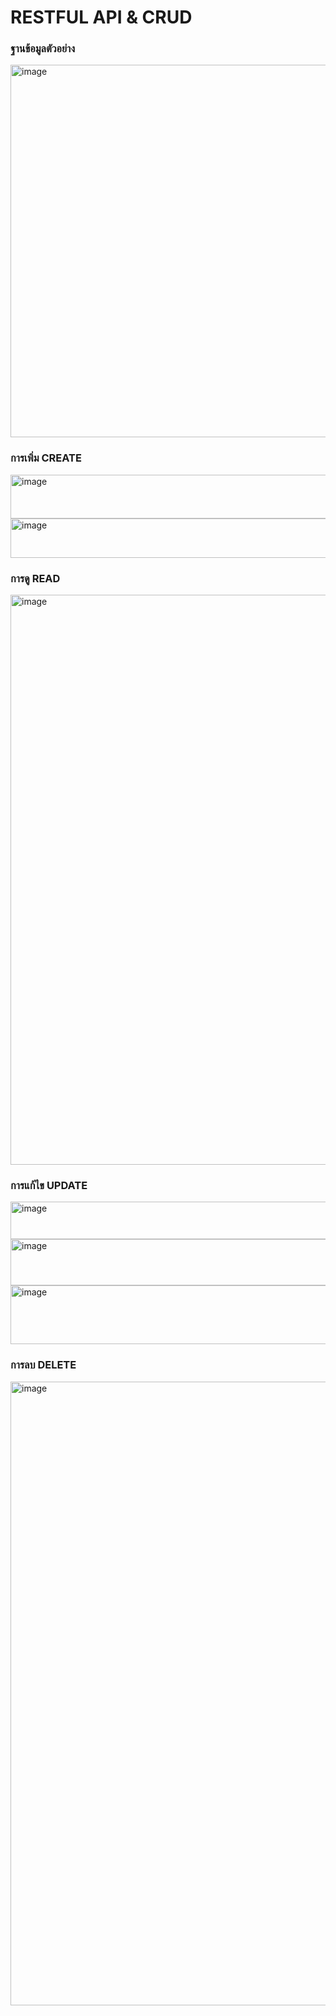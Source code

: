 # RESTFUL API & CRUD
### ฐานข้อมูลตัวอย่าง
<img width="639" height="596" alt="image" src="https://github.com/user-attachments/assets/1f7d9d33-2164-4f2a-834d-49ac7c360644" />

### การเพิ่ม CREATE

<img width="1133" height="70" alt="image" src="https://github.com/user-attachments/assets/c5897b4b-2436-4024-96da-3d961a6ea3c8" />

<img width="1411" height="63" alt="image" src="https://github.com/user-attachments/assets/1abc8bc5-cda2-4f14-b94b-5f3f1813359c" />

### การดู READ

<img width="1061" height="912" alt="image" src="https://github.com/user-attachments/assets/a33395f6-e630-4db0-9912-1ac959a3154a" />


### การแก้ไข UPDATE

<img width="1395" height="60" alt="image" src="https://github.com/user-attachments/assets/d3286a73-f027-405c-8dfe-f64bd039acff" />

<img width="1368" height="74" alt="image" src="https://github.com/user-attachments/assets/26936f84-1560-47f9-a3e2-1618d9b48e51" />

<img width="652" height="94" alt="image" src="https://github.com/user-attachments/assets/4e2cba9c-291e-4c4b-b0f1-be55e907a6bb" />


### การลบ DELETE

<img width="1582" height="998" alt="image" src="https://github.com/user-attachments/assets/ee81ca71-1861-40a9-af39-dd7596e9eeec" />



